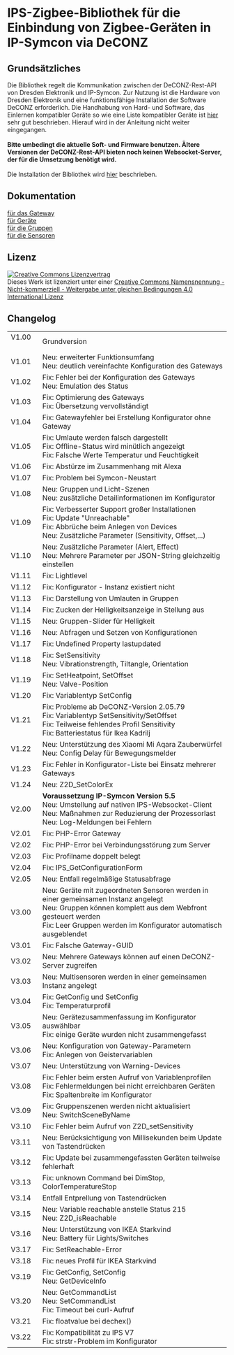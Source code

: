 <!DOCTYPE html>
<html lang="de">
  <head>
    <meta charset="utf-8">
	<meta name="viewport" content="width=device-width">
  </head>

  <body>
	<h1>IPS-Zigbee-Bibliothek für die Einbindung von Zigbee-Geräten in IP-Symcon via DeCONZ</h1>
	<h2>Grundsätzliches</h2>
	Die Bibliothek regelt die Kommunikation zwischen der DeCONZ-Rest-API von Dresden Elektronik und IP-Symcon. Zur Nutzung ist die Hardware von Dresden Elektronik und eine funktionsfähige Installation der Software DeCONZ erforderlich. Die Handhabung von Hard- und Software, das Einlernen kompatibler Geräte so wie eine Liste kompatibler Geräte ist <a href="https://www.dresden-elektronik.de/funk/software/deconz.html">hier</a> sehr gut beschrieben. Hierauf wird in der Anleitung nicht weiter eingegangen.<br><br>
	<b>Bitte umbedingt die aktuelle Soft- und Firmware benutzen. Ältere Versionen der DeCONZ-Rest-API bieten noch keinen Websocket-Server, der für die Umsetzung benötigt wird.</b><br><br>
	Die Installation der Bibliothek wird <a href="https://www.symcon.de/service/dokumentation/komponenten/verwaltungskonsole/module-store/">hier</a> beschrieben.
	<h2>Dokumentation</h2>
	<a href="https://github.com/nefiertsrebliS/zigbee2deconz/tree/master/DeconzGateway#readme">für das Gateway</a><br>
	<a href="https://github.com/nefiertsrebliS/zigbee2deconz/tree/master/Device#readme">für Geräte</a><br>
	<a href="https://github.com/nefiertsrebliS/zigbee2deconz/tree/master/Group#readme">für die Gruppen</a><br>
	<a href="https://github.com/nefiertsrebliS/zigbee2deconz/tree/master/Sensor#readme">für die Sensoren</a>
	<h2>Lizenz</h2>
	<a rel="license" href="http://creativecommons.org/licenses/by-nc-sa/4.0/"><img alt="Creative Commons Lizenzvertrag" style="border-width:0" src="https://i.creativecommons.org/l/by-nc-sa/4.0/88x31.png" /></a><br />Dieses Werk ist lizenziert unter einer <a rel="license" href="http://creativecommons.org/licenses/by-nc-sa/4.0/">Creative Commons Namensnennung - Nicht-kommerziell - Weitergabe unter gleichen Bedingungen 4.0 International Lizenz</a>
	<h2>Changelog</h2>
	<table>
	  <tr>
		<td>V1.00 &nbsp;&nbsp;&nbsp;&nbsp;</td>
		<td>Grundversion</td>
	  </tr>
	  <tr>
		<td>V1.01</td>
		<td>Neu: erweiterter Funktionsumfang<br>
			Neu: deutlich vereinfachte Konfiguration des Gateways</td>
	  </tr>
	  <tr>
		<td>V1.02</td>
		<td>Fix: Fehler bei der Konfiguration des Gateways<br>
			Neu: Emulation des Status</td>
	  </tr>
	  <tr>
		<td>V1.03</td>
		<td>Fix: Optimierung des Gateways<br>
			Fix: Übersetzung vervollständigt</td>
	  </tr>
	  <tr>
		<td>V1.04</td>
		<td>Fix: Gatewayfehler bei Erstellung Konfigurator ohne Gateway</td>
	  </tr>
	  <tr>
		<td>V1.05</td>
		<td>Fix: Umlaute werden falsch dargestellt<br>
			Fix: Offline-Status wird minütlich angezeigt<br>
			Fix: Falsche Werte Temperatur und Feuchtigkeit</td>
	  </tr>
	  <tr>
		<td>V1.06</td>
		<td>Fix: Abstürze im Zusammenhang mit Alexa</td>
	  </tr>
	  <tr>
		<td>V1.07</td>
		<td>Fix: Problem bei Symcon-Neustart</td>
	  </tr>
	  <tr>
		<td>V1.08</td>
		<td>Neu: Gruppen und Licht-Szenen<br>
			Neu: zusätzliche Detailinformationen im Konfigurator</td>
	  </tr>
	  <tr>
		<td>V1.09</td>
		<td>Fix: Verbesserter Support großer Installationen<br>
			Fix: Update "Unreachable"<br>
			Fix: Abbrüche beim Anlegen von Devices<br>
			Neu: Zusätzliche Parameter (Sensitivity, Offset,...)</td>
	  </tr>
	  <tr>
		<td>V1.10</td>
		<td>Neu: Zusätzliche Parameter (Alert, Effect)<br>
			Neu: Mehrere Parameter per JSON-String gleichzeitig einstellen</td>
	  </tr>
	  <tr>
		<td>V1.11</td>
		<td>Fix: Lightlevel</td>
	  </tr>
	  <tr>
		<td>V1.12</td>
		<td>Fix: Konfigurator - Instanz existiert nicht</td>
	  </tr>
	  <tr>
		<td>V1.13</td>
		<td>Fix: Darstellung von Umlauten in Gruppen</td>
	  </tr>
	  <tr>
		<td>V1.14</td>
		<td>Fix: Zucken der Helligkeitsanzeige in Stellung aus</td>
	  </tr>
	  <tr>
		<td>V1.15</td>
		<td>Neu: Gruppen-Slider für Helligkeit</td>
	  </tr>
	  <tr>
		<td>V1.16</td>
		<td>Neu: Abfragen und Setzen von Konfigurationen</td>
	  </tr>
	  <tr>
		<td>V1.17</td>
		<td>Fix: Undefined Property lastupdated</td>
	  </tr>
	  <tr>
		<td>V1.18</td>
		<td>Fix: SetSensitivity<br>
			Neu: Vibrationstrength, Tiltangle, Orientation</td>
	  </tr>
	  <tr>
		<td>V1.19</td>
		<td>Fix: SetHeatpoint, SetOffset<br>
			Neu: Valve-Position</td>
	  </tr>
	  <tr>
		<td>V1.20</td>
		<td>Fix: Variablentyp SetConfig</td>
	  </tr>
	  <tr>
		<td>V1.21</td>
		<td>Fix: Probleme ab DeCONZ-Version 2.05.79<br>
			Fix: Variablentyp SetSensitivity/SetOffset<br>
			Fix: Teilweise fehlendes Profil Sensitivity<br>
			Fix: Batteriestatus für Ikea Kadrilj</td>
	  </tr>
	  <tr>
		<td>V1.22</td>
		<td>Neu: Unterstützung des Xiaomi Mi Aqara Zauberwürfel<br>
			Neu: Config Delay für Bewegungsmelder</td>
	  </tr>
	  <tr>
		<td>V1.23</td>
		<td>Fix: Fehler in Konfigurator-Liste bei Einsatz mehrerer Gateways</td>
	  </tr>
	  <tr>
		<td>V1.24</td>
		<td>Neu: Z2D_SetColorEx</td>
	  </tr>
	  <tr>
		<td>V2.00</td>
		<td><b>Voraussetzung IP-Symcon Version 5.5</b><br>
			Neu: Umstellung auf nativen IPS-Websocket-Client<br>
			Neu: Maßnahmen zur Reduzierung der Prozessorlast<br>
			Neu: Log-Meldungen bei Fehlern</td>
	  </tr>
	  <tr>
		<td>V2.01</td>
		<td>Fix: PHP-Error Gateway</td>
	  </tr>
      <tr>
		<td>V2.02</td>
		<td>Fix: PHP-Error bei Verbindungsstörung zum Server</td>
	  </tr>
      <tr>
		<td>V2.03</td>
		<td>Fix: Profilname doppelt belegt</td>
	  </tr>
      <tr>
		<td>V2.04</td>
		<td>Fix: IPS_GetConfigurationForm</td>
	  </tr>
      <tr>
		<td>V2.05</td>
		<td>Neu: Entfall regelmäßige Statusabfrage</td>
	  </tr>
      <tr>
		<td>V3.00</td>
		<td>Neu: Geräte mit zugeordneten Sensoren werden in einer gemeinsamen Instanz angelegt<br>
			Neu: Gruppen können komplett aus dem Webfront gesteuert werden<br>
			Fix: Leer Gruppen werden im Konfigurator automatisch ausgeblendet</td>
	  </tr>
      <tr>
		<td>V3.01</td>
		<td>Fix: Falsche Gateway-GUID</td>
	  </tr>
      <tr>
		<td>V3.02</td>
		<td>Neu: Mehrere Gateways können auf einen DeCONZ-Server zugreifen</td>
	  </tr>
      <tr>
		<td>V3.03</td>
		<td>Neu: Multisensoren werden in einer gemeinsamen Instanz angelegt</td>
	  </tr>
      <tr>
		<td>V3.04</td>
		<td>Fix: GetConfig und SetConfig<br>
			Fix: Temperaturprofil</td>
	  </tr>
      <tr>
		<td>V3.05</td>
		<td>Neu: Gerätezusammenfassung im Konfigurator auswählbar<br>
			Fix: einige Geräte wurden nicht zusammengefasst</td>
	  </tr>
      <tr>
		<td>V3.06</td>
		<td>Neu: Konfiguration von Gateway-Parametern<br>
			Fix: Anlegen von Geistervariablen</td>
	  </tr>
      <tr>
		<td>V3.07</td>
		<td>Neu: Unterstützung von Warning-Devices</td>
	  </tr>
      <tr>
		<td>V3.08</td>
		<td>Fix: Fehler beim ersten Aufruf von Variablenprofilen<br>
			Fix: Fehlermeldungen bei nicht erreichbaren Geräten<br>
			Fix: Spaltenbreite im Konfigurator</td>
	  </tr>
      <tr>
		<td>V3.09</td>
		<td>Fix: Gruppenszenen werden nicht aktualisiert<br>
			Neu: SwitchSceneByName</td>
	  </tr>
      <tr>
		<td>V3.10</td>
		<td>Fix: Fehler beim Aufruf von Z2D_setSensitivity</td>
	  </tr>
      <tr>
		<td>V3.11</td>
		<td>Neu: Berücksichtigung von Millisekunden beim Update von Tastendrücken</td>
	  </tr>
      <tr>
		<td>V3.12</td>
		<td>Fix: Update bei zusammengefassten Geräten teilweise fehlerhaft</td>
	  </tr>
      <tr>
		<td>V3.13</td>
		<td>Fix: unknown Command bei DimStop, ColorTemperatureStop</td>
	  </tr>
      <tr>
		<td>V3.14</td>
		<td>Entfall Entprellung von Tastendrücken</td>
	  </tr>
      <tr>
		<td>V3.15</td>
		<td>Neu: Variable reachable anstelle Status 215<br>
			Neu: Z2D_isReachable</td>
	  </tr>
      <tr>
		<td>V3.16</td>
		<td>Neu: Unterstützung von IKEA Starkvind<br>
			Neu: Battery für Lights/Switches</td>
	  </tr>
      <tr>
		<td>V3.17</td>
		<td>Fix: SetReachable-Error</td>
	  </tr>
      <tr>
		<td>V3.18</td>
		<td>Fix: neues Profil für IKEA Starkvind</td>
	  </tr>
      <tr>
		<td>V3.19</td>
		<td>Fix: GetConfig, SetConfig<br>
			Neu: GetDeviceInfo</td>
	  </tr>
      <tr>
		<td>V3.20</td>
		<td>Neu: GetCommandList<br>
			Neu: SetCommandList<br>
			Fix: Timeout bei curl-Aufruf</td>
	  </tr>
      <tr>
		<td>V3.21</td>
		<td>Fix: floatvalue bei dechex()</td>
	  </tr>
      <tr>
		<td>V3.22</td>
		<td>Fix: Kompatibilität zu IPS V7<br>
			Fix: strstr-Problem im Konfigurator</td>
	  </tr>
	</table>
  </body>
</html>
